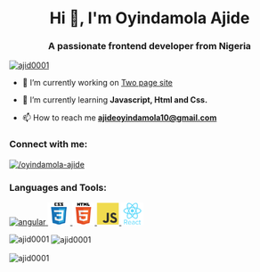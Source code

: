 <h1 align="center">Hi 👋, I'm Oyindamola Ajide</h1>
<h3 align="center">A passionate frontend developer from Nigeria</h3>

<p align="left"> <a href="https://github.com/ryo-ma/github-profile-trophy"><img src="https://github-profile-trophy.vercel.app/?username=ajid0001" alt="ajid0001" /></a> </p>

- 🔭 I’m currently working on [Two page site](https://github.com/ajid0001/mad9013-project-two-page-site)

- 🌱 I’m currently learning **Javascript, Html and Css.**

- 📫 How to reach me **ajideoyindamola10@gmail.com**

<h3 align="left">Connect with me:</h3>
<p align="left">
<a href="https://linkedin.com/in/oyindamola-ajide" target="blank"><img align="center" src="https://raw.githubusercontent.com/rahuldkjain/github-profile-readme-generator/master/src/images/icons/Social/linked-in-alt.svg" alt="/oyindamola-ajide" height="30" width="40" /></a>
</p>

<h3 align="left">Languages and Tools:</h3>
<p align="left"> <a href="https://angular.io" target="_blank" rel="noreferrer"> <img src="https://angular.io/assets/images/logos/angular/angular.svg" alt="angular" width="40" height="40"/> </a> <a href="https://www.w3schools.com/css/" target="_blank" rel="noreferrer"> <img src="https://raw.githubusercontent.com/devicons/devicon/master/icons/css3/css3-original-wordmark.svg" alt="css3" width="40" height="40"/> </a> <a href="https://www.w3.org/html/" target="_blank" rel="noreferrer"> <img src="https://raw.githubusercontent.com/devicons/devicon/master/icons/html5/html5-original-wordmark.svg" alt="html5" width="40" height="40"/> </a> <a href="https://developer.mozilla.org/en-US/docs/Web/JavaScript" target="_blank" rel="noreferrer"> <img src="https://raw.githubusercontent.com/devicons/devicon/master/icons/javascript/javascript-original.svg" alt="javascript" width="40" height="40"/> </a> <a href="https://reactjs.org/" target="_blank" rel="noreferrer"> <img src="https://raw.githubusercontent.com/devicons/devicon/master/icons/react/react-original-wordmark.svg" alt="react" width="40" height="40"/> </a> </p>

<p><img align="left" src="https://github-readme-stats.vercel.app/api/top-langs?username=ajid0001&show_icons=true&locale=en&layout=compact" alt="ajid0001" /></p>

<p>&nbsp;<img align="center" src="https://github-readme-stats.vercel.app/api?username=ajid0001&show_icons=true&locale=en" alt="ajid0001" /></p>

<p><img align="center" src="https://github-readme-streak-stats.herokuapp.com/?user=ajid0001&" alt="ajid0001" /></p>
